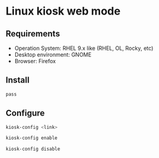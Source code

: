 # Linux kiosk web mode

## Requirements
- Operation System: RHEL 9.x like (RHEL, OL, Rocky, etc)
- Desktop environment: GNOME
- Browser: Firefox

## Install

```bash
pass
```

## Configure

```bash
kiosk-config <link>
```


```bash
kiosk-config enable
```


```bash
kiosk-config disable
```